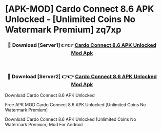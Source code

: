# [APK-MOD] Cardo Connect 8.6 APK Unlocked - [Unlimited Coins No Watermark Premium] zq7xp



<div align="center">
<h3>🔴 Download [Server1] 👉👉 <a href="https://momento.my/?title=Cardo_Connect_8.6_APK_Unlocked">Cardo Connect 8.6 APK Unlocked Mod Apk</a></h3><br>

<h3>🔴 Download [Server2] 👉👉 <a href="https://momento.my/?title=Cardo_Connect_8.6_APK_Unlocked">Cardo Connect 8.6 APK Unlocked Mod Apk</a></h3>
</div>



Download Cardo Connect 8.6 APK Unlocked 

Free APK MOD Cardo Connect 8.6 APK Unlocked [Unlimited Coins No Watermark Premium]

Download Cardo Connect 8.6 APK Unlocked [Unlimited Coins No Watermark Premium] Mod For Android
